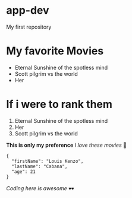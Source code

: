 # app-dev
My first repository

# My favorite Movies
- Eternal Sunshine of the spotless mind
- Scott pilgrim vs the world
- Her

# If i were to rank them
1. Eternal Sunshine of the spotless mind
2. Her
3. Scott pilgrim vs the world

**This is only my preference**
*I love these movies* 💙

```
{
  "firstName": "Louis Kenzo",
  "lastName": "Cabana",
  "age": 21
}
```

*Coding here is awesome* 🕶️
